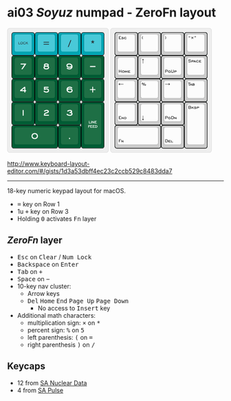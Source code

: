 # ai03 <em>Soyuz</em> numpad - ZeroFn layout

![Soyuz numpad 18-key layout](images/ai03-soyuz-numpad.png) ![ai0s Soyuz numpad - ZeroFn layer](images/ai03-soyuz-numpad-zerofn.png)

<http://www.keyboard-layout-editor.com/#/gists/1d3a53dbff4ec23c2ccb529c8483dda7>

-----

18-key numeric keypad layout for macOS.

* <kbd>=</kbd> key on Row 1
* 1u <kbd>+</kbd> key on Row 3
* Holding <kbd>0</kbd> activates <kbd>Fn</kbd> layer

## <em>ZeroFn</em> layer

* <kbd>Esc</kbd> on <kbd>Clear</kbd> / <kbd>Num Lock</kbd>
* <kbd>Backspace</kbd> on <kbd>Enter</kbd>
* <kbd>Tab</kbd> on <kbd>+</kbd>
* <kbd>Space</kbd> on <kbd>&minus;</kbd>
* 10-key nav cluster:
  * Arrow keys
  * <kbd>Del</kbd> <kbd>Home</kbd> <kbd>End</kbd> <kbd>Page Up</kbd> <kbd>Page Down</kbd>
    * No access to <kbd>Insert</kbd> key
* Additional math characters:
  * multiplication sign: <kbd>&times;</kbd> on <kbd>*</kbd>
  * percent sign: <kbd>%</kbd> on <kbd>5</kbd>
  * left parenthesis: <kbd>(</kbd>  on <kbd>=</kbd>
  * right parenthesis <kbd>)</kbd>  on <kbd>/</kbd>

## Keycaps

* 12 from [SA Nuclear Data](https://pimpmykeyboard.com/sa-nuclear-data-keyset-two-shot/)
* 4 from [SA Pulse](https://drop.com/buy/pulse-sa-keycap-set)
